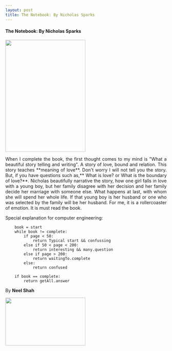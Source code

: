 ```yaml
---
layout: post
title: The Notebook: By Nicholas Sparks
---
```


#### The Notebook: By Nicholas Sparks

<img src=" neelshah18.github.io/images/notebook.jpg" width="250px" height="350px">

<p style="text-align: justify;">When I complete the book, the first thought comes to my mind is "What a beautiful story telling and writing". A story of love, bound and relation. This story teaches **meaning of love**. Don't worry I will not tell you the story. But, if you have questions such as,** What is love? or What is the boundary of love?**. Nicholas beautifully narrative the story, how one girl falls in love with a young boy, but her family disagree with her decision and her family decide her marriage with someone else. What happens at last, with whom she will spend her whole life. If that young boy is her husband or one who was selected by the family will be her husband. For me, it is a rollercoaster of emotion. It is must read the book.</p>

Special explanation for computer engineering:

```
	book = start
	while book != complete:
		if page < 50:
			return Typical start && confussing
		else if 50 < page < 200:
			return interesting && many.question 
		else if page > 200:
			return waitingTo.complete
		else:
			return confused
	
	if book == complete:
		return getAll.answer

```

By **Neel Shah**

<img src=" neelshah18.github.io/images/notebook_end.png" width="250px" height="150px">
